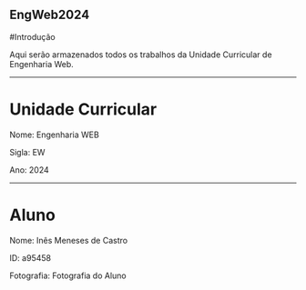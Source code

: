 ## EngWeb2024

#Introdução

Aqui serão armazenados todos os trabalhos da Unidade Curricular de Engenharia Web.

_________________________________
# Unidade Curricular

Nome: Engenharia WEB

Sigla: EW

Ano: 2024
_________________________________

# Aluno

Nome: Inês Meneses de Castro

ID: a95458

Fotografia: Fotografia do Aluno
